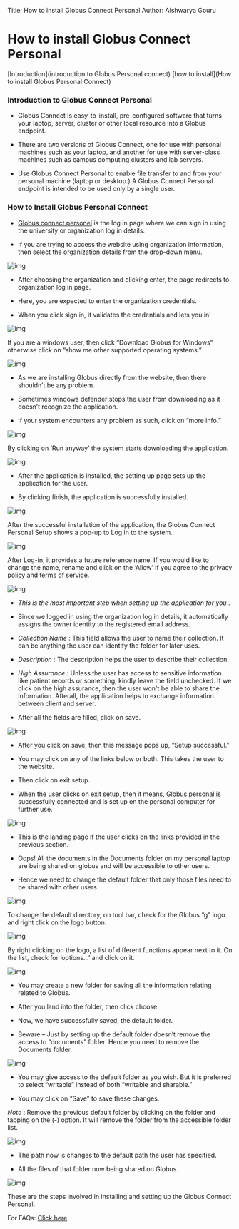 
Title: How to install Globus Connect Personal
Author: Aishwarya Gouru


# How to install Globus Connect Personal

[Introduction](introduction to Globus Personal connect)
[how to install](How to install Globus Personal Connect)

### Introduction to Globus Connect Personal

* Globus Connect is easy-to-install, pre-configured software that turns your laptop, server, cluster or other local resource into a Globus endpoint.

* There are two versions of Globus Connect, one for use with personal machines such as your laptop, and another for use with server-class machines such as campus computing clusters and lab servers.

* Use Globus Connect Personal to enable file transfer to and from your personal machine (laptop or desktop.) A Globus Connect Personal endpoint is intended to be used only by a single user.

### How to Install Globus Personal Connect

* [Globus connect personel](https://tinyurl.com/a5zat3x3) is the log in page where we can sign in using the university or organization log in details.

* If you are trying to access the website using organization information, then select the organization details from the drop-down menu.


![img](https://i.imgur.com/jgeG3de.png)


* After choosing the organization and clicking enter, the page redirects to organization log in page.

* Here, you are expected to enter the organization credentials.

* When you click sign in, it validates the credentials and lets you in!

![img](https://i.imgur.com/mlX90px.png)

If you are a windows user, then click “Download Globus for Windows” otherwise click on “show me other supported operating systems.”

![img](https://i.imgur.com/ggYPZW7.png)

* As we are installing Globus directly from the website, then there shouldn’t be any problem.

* Sometimes windows defender stops the user from downloading as it doesn’t recognize the application.

* If your system encounters any problem as such, click on “more info.”

![img](https://i.imgur.com/ro6mCVB.png)

By clicking on ‘Run anyway’ the system starts downloading the application.

![img](https://i.imgur.com/gBUqkVY.png)

* After the application is installed, the setting up page sets up the application for the user.

* By clicking finish, the application is successfully installed.

![img](https://i.imgur.com/c3yGYNU.png)

After the successful installation of the application, the Globus Connect Personal Setup shows a pop-up to Log in to the system.

![img](https://i.imgur.com/aquGpkm.png)

After Log-in, it provides a future reference name. If you would like to change the name, rename and click on the ‘Allow’ if you agree to the privacy policy and terms of service.

![img](https://i.imgur.com/314vDDb.png)

* _This is the most important step when setting up the application for you_ .

* Since we logged in using the organization log in details, it automatically assigns the owner identity to the registered email address.

* _*Collection Name*_ : This field allows the user to name their collection. It can be anything the user can identify the folder for later uses.

* _*Description*_ : The description helps the user to describe their collection.

* _*High Assurance*_ : Unless the user has access to sensitive information like patient records or something, kindly leave the field unchecked. If we click on the high assurance, then the user won't be able to share the information. Afterall, the application helps to exchange information between client and server.

* After all the fields are filled, click on save.

![img](https://i.imgur.com/AFD3e4o.png)

* After you click on save, then this message pops up, “Setup successful.”

* You may click on any of the links below or both. This takes the user to the website.

* Then click on exit setup.

* When the user clicks on exit setup, then it means, Globus personal is successfully connected and is set up on the personal computer for further use.

![img](https://i.imgur.com/Rv5NjsE.png)

* This is the landing page if the user clicks on the links provided in the previous section.

* Oops! All the documents in the Documents folder on my personal laptop are being shared on globus and will be accessible to other users.

* Hence we need to change the default folder that only those files need to be shared with other users.

![img](https://i.imgur.com/qnbhTln.png)

To change the default directory, on tool bar, check for the Globus “g” logo and right click on the logo button.

![img](https://i.imgur.com/DC39xAm.png)

By right clicking on the logo, a list of different functions appear next to it. On the list, check for ‘options…’ and click on it.

![img](https://i.imgur.com/FV5teDy.png)

* You may create a new folder for saving all the information relating related to Globus.

* After you land into the folder, then click choose.

* Now, we have successfully saved, the default folder.

* Beware – Just by setting up the default folder doesn’t remove the access to “documents” folder. Hence you need to remove the Documents folder.

![img](https://i.imgur.com/U7QTE0Y.png)

* You may give access to the default folder as you wish. But it is preferred to select “writable” instead of  both “writable and sharable.”

* You may click on “Save” to save these changes.

_*Note*_ : Remove the previous default folder by clicking on the folder and tapping on the (-) option. It will remove the folder from the accessible folder list.

![img](https://i.imgur.com/68OlVDz.png)

* The path now is changes to the default path the user has specified.

* All the files of that folder now being shared on Globus.

![img](https://i.imgur.com/WQouhAD.png)

These are the steps involved in installing and setting up the Globus Connect Personal.




For FAQs: [Click here](https://tinyurl.com/w36dwkfs)